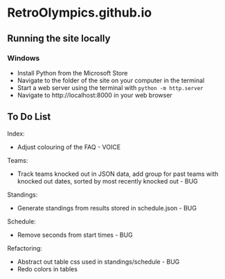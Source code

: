# RetroOlympics.github.io

## Running the site locally

### Windows
* Install Python from the Microsoft Store
* Navigate to the folder of the site on your computer in the terminal
* Start a web server using the terminal with `python -m http.server`
* Navigate to http://localhost:8000 in your web browser

## To Do List

Index:

- Adjust colouring of the FAQ  - VOICE

Teams:

- Track teams knocked out in JSON data, add group for past teams with knocked out dates, sorted by most recently knocked out - BUG

Standings:

- Generate standings from results stored in schedule.json - BUG

Schedule:

- Remove seconds from start times - BUG

Refactoring:

- Abstract out table css used in standings/schedule - BUG
- Redo colors in tables
